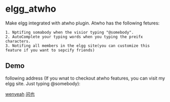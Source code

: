 elgg_atwho
==========
Make elgg integrated with atwho plugin.
Atwho has the following fetures:

    1. Nptifing somabody when the visior typing "@somebody".
    2. AutoComplete your typing words when you typing the preifx characters.
    3. Notifing all members in the elgg site(you can customize this feature if you want to sepcify friends)
    
Demo
----------
following address (If you wnat to checkout atwho features, you can visit my elgg site. Just typing @somebody):

[wenyeah](http://wenyeah.com)
[问也](http://wenyeah.com)
